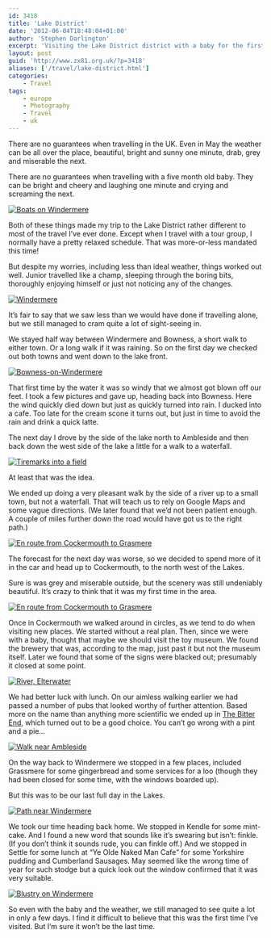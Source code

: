 ```yaml
---
id: 3418
title: 'Lake District'
date: '2012-06-04T18:48:04+01:00'
author: 'Stephen Darlington'
excerpt: 'Visiting the Lake District district with a baby for the first time.'
layout: post
guid: 'http://www.zx81.org.uk/?p=3418'
aliases: ['/travel/lake-district.html']
categories:
    - Travel
tags:
    - europe
    - Photography
    - Travel
    - uk
---
```


There are no guarantees when travelling in the UK. Even in May the weather can be all over the place, beautiful, bright and sunny one minute, drab, grey and miserable the next.

There are no guarantees when travelling with a five month old baby. They can be bright and cheery and laughing one minute and crying and screaming the next.

[![Boats on Windermere](https://i0.wp.com/farm8.staticflickr.com/7220/7272358342_8eebe0b016.jpg?resize=500%2C333)](http://www.flickr.com/photos/stephendarlington/7272358342/ "Boats on Windermere by stephendarlington, on Flickr")

Both of these things made my trip to the Lake District rather different to most of the travel I’ve ever done. Except when I travel with a tour group, I normally have a pretty relaxed schedule. That was more-or-less mandated this time!

But despite my worries, including less than ideal weather, things worked out well. Junior travelled like a champ, sleeping through the boring bits, thoroughly enjoying himself or just not noticing any of the changes.

[![Windermere](https://i0.wp.com/farm8.staticflickr.com/7072/7272357902_0e82a12fcf.jpg?resize=500%2C333)](http://www.flickr.com/photos/stephendarlington/7272357902/ "Windermere by stephendarlington, on Flickr")

It’s fair to say that we saw less than we would have done if travelling alone, but we still managed to cram quite a lot of sight-seeing in.

We stayed half way between Windermere and Bowness, a short walk to either town. Or a long walk if it was raining. So on the first day we checked out both towns and went down to the lake front.

[![Bowness-on-Windermere](https://i0.wp.com/farm9.staticflickr.com/8156/7272357382_8ef3361ee1.jpg?resize=500%2C333)](http://www.flickr.com/photos/stephendarlington/7272357382/ "Bowness-on-Windermere by stephendarlington, on Flickr")

That first time by the water it was so windy that we almost got blown off our feet. I took a few pictures and gave up, heading back into Bowness. Here the wind quickly died down but just as quickly turned into rain. I ducked into a cafe. Too late for the cream scone it turns out, but just in time to avoid the rain and drink a quick latte.

The next day I drove by the side of the lake north to Ambleside and then back down the west side of the lake a little for a walk to a waterfall.

[![Tiremarks into a field](https://i0.wp.com/farm8.staticflickr.com/7225/7272356948_a3cf6d5569.jpg?resize=500%2C333)](http://www.flickr.com/photos/stephendarlington/7272356948/ "Tiremarks into a field by stephendarlington, on Flickr")

At least that was the idea.

We ended up doing a very pleasant walk by the side of a river up to a small town, but not a waterfall. That will teach us to rely on Google Maps and some vague directions. (We later found that we’d not been patient enough. A couple of miles further down the road would have got us to the right path.)

[![En route from Cockermouth to Grasmere](https://i0.wp.com/farm8.staticflickr.com/7105/7272356518_5aa0150836.jpg?resize=500%2C333)](http://www.flickr.com/photos/stephendarlington/7272356518/ "En route from Cockermouth to Grasmere by stephendarlington, on Flickr")

The forecast for the next day was worse, so we decided to spend more of it in the car and head up to Cockermouth, to the north west of the Lakes.

Sure is was grey and miserable outside, but the scenery was still undeniably beautiful. It’s crazy to think that it was my first time in the area.

[![En route from Cockermouth to Grasmere](https://i0.wp.com/farm9.staticflickr.com/8007/7272356110_d1a11d321f.jpg?resize=500%2C333)](http://www.flickr.com/photos/stephendarlington/7272356110/ "En route from Cockermouth to Grasmere by stephendarlington, on Flickr")

Once in Cockermouth we walked around in circles, as we tend to do when visiting new places. We started without a real plan. Then, since we were with a baby, thought that maybe we should visit the toy museum. We found the brewery that was, according to the map, just past it but not the museum itself. Later we found that some of the signs were blacked out; presumably it closed at some point.

[![River, Elterwater](https://i0.wp.com/farm8.staticflickr.com/7072/7272355566_192d1b0a37.jpg?resize=500%2C333)](http://www.flickr.com/photos/stephendarlington/7272355566/ "River, Elterwater by stephendarlington, on Flickr")

We had better luck with lunch. On our aimless walking earlier we had passed a number of pubs that looked worthy of further attention. Based more on the name than anything more scientific we ended up in [The Bitter End](http://www.bitterend.co.uk/), which turned out to be a good choice. You can’t go wrong with a pint and a pie…

[![Walk near Ambleside](https://i0.wp.com/farm8.staticflickr.com/7236/7272355110_a4e7e709fd.jpg?resize=500%2C333)](http://www.flickr.com/photos/stephendarlington/7272355110/ "Walk near Ambleside by stephendarlington, on Flickr")

On the way back to Windermere we stopped in a few places, included Grassmere for some gingerbread and some services for a loo (though they had been closed for some time, with the windows boarded up).

But this was to be our last full day in the Lakes.

[![Path near Windermere](https://i0.wp.com/farm8.staticflickr.com/7075/7272354624_5d45365d5d.jpg?resize=500%2C333)](http://www.flickr.com/photos/stephendarlington/7272354624/ "Path near Windermere by stephendarlington, on Flickr")

We took our time heading back home. We stopped in Kendle for some mint-cake. And I found a new word that sounds like it’s swearing but isn’t: finkle. (If you don’t think it sounds rude, you can finkle off.) And we stopped in Settle for some lunch at “Ye Olde Naked Man Cafe” for some Yorkshire pudding and Cumberland Sausages. May seemed like the wrong time of year for such stodge but a quick look out the window confirmed that it was very suitable.

[![Blustry on Windermere](https://i0.wp.com/farm8.staticflickr.com/7217/7272354114_8d38fbbd2c.jpg?resize=500%2C333)](http://www.flickr.com/photos/stephendarlington/7272354114/ "Blustry on Windermere by stephendarlington, on Flickr")

So even with the baby and the weather, we still managed to see quite a lot in only a few days. I find it difficult to believe that this was the first time I’ve visited. But I’m sure it won’t be the last time.